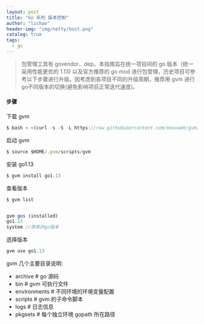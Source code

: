 ```yaml
---
layout: post
title: "Go 系列 版本控制"
author: "lichao"
header-img: "img/netty/host.png"
catalog: true
tags:
  - go
---
```


> 包管理工具有 govendor、dep，本指南旨在统一项目间的 go 版本（统一采用性能更优的 1.13) 以及官方推荐的 go mod 进行包管理，历史项目可参考以下步骤进行升级。因考虑到各项目不同的升级周期，推荐用 gvm 进行go不同版本的切换(避免影响项目正常迭代速度)。

#### 步骤
下载 gvm

```javaScript
$ bash < <(curl -s -S -L https://raw.githubusercontent.com/moovweb/gvm/master/binscripts/gvm-installer)
```

启动 gvm

```javaScript
$ source $HOME/.gvm/scripts/gvm

```

安装 go1.13

```javaScript
$ gvm install go1.13
```

查看版本

```javaScript
$ gvm list


gvm gos (installed)
go1.13
system //原来的go版本

``` 

选择版本

```javaScript
gvm use go1.13
```

gvm 几个主要目录说明:
- archive             # go 源码
- bin                 # gvm 可执行文件
- environments        # 不同环境的环境变量配置
- scripts             # gvm 的子命令脚本
- logs                # 日志信息
- pkgsets             # 每个独立环境 gopath 所在路径
